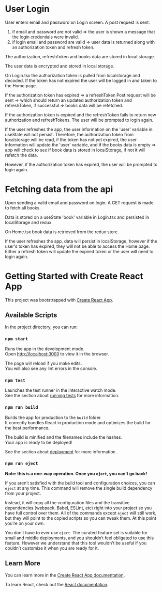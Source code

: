 # User Login

User enters email and password on Login screen.
A post request is sent:
1. if email and password are not valid => the user is shown a message that the login credentials were invalid.
2. if login email and password are valid => user data is returned along with an authorization token and refresh token.

The authorization, refreshToken and books data are stored in local storage.

The user data is encrypted and stored in local storage.

On Login.tsx the authorization token is pulled from localstorage and decoded.  If the token has not expired the user will be logged in and taken to the Home page.

If the authorization token has expired => a refreshToken Post request will be sent => which should return an updated authorization token and refreshToken, if successful => books data will be refetched.

If the authorization token is expired and the refreshToken fails to return new authorization and refreshTokens.  The user will be prompted to login again.

If the user refreshes the app, the user information on the 'user' variable in useState will not persist.  Therefore, the authorization token from localstorage will be read, if the token has not yet expired, the user information will update the 'user' variable, and if the books data is empty => app will check to see if book data is stored in localStorage, if not it will refetch the data.

However, if the authorization token has expired, the user will be prompted to login again.

# Fetching data from the api
Upon sending a valid email and password on login.  A GET request is made to fetch all books.

Data is stored on a useState 'book' variable in Login.tsx and persisted in localStorage and redux.

On Home.tsx book data is retrieved from the redux store.

If the user refreshes the app, data will persist in localStorage, however if the user's token has expired, they will not be able to access the Home page.  Either a refresh token will update the expired token or the user will need to login again.




# Getting Started with Create React App

This project was bootstrapped with [Create React App](https://github.com/facebook/create-react-app).

## Available Scripts

In the project directory, you can run:

### `npm start`

Runs the app in the development mode.\
Open [http://localhost:3000](http://localhost:3000) to view it in the browser.

The page will reload if you make edits.\
You will also see any lint errors in the console.

### `npm test`

Launches the test runner in the interactive watch mode.\
See the section about [running tests](https://facebook.github.io/create-react-app/docs/running-tests) for more information.

### `npm run build`

Builds the app for production to the `build` folder.\
It correctly bundles React in production mode and optimizes the build for the best performance.

The build is minified and the filenames include the hashes.\
Your app is ready to be deployed!

See the section about [deployment](https://facebook.github.io/create-react-app/docs/deployment) for more information.

### `npm run eject`

**Note: this is a one-way operation. Once you `eject`, you can’t go back!**

If you aren’t satisfied with the build tool and configuration choices, you can `eject` at any time. This command will remove the single build dependency from your project.

Instead, it will copy all the configuration files and the transitive dependencies (webpack, Babel, ESLint, etc) right into your project so you have full control over them. All of the commands except `eject` will still work, but they will point to the copied scripts so you can tweak them. At this point you’re on your own.

You don’t have to ever use `eject`. The curated feature set is suitable for small and middle deployments, and you shouldn’t feel obligated to use this feature. However we understand that this tool wouldn’t be useful if you couldn’t customize it when you are ready for it.

## Learn More

You can learn more in the [Create React App documentation](https://facebook.github.io/create-react-app/docs/getting-started).

To learn React, check out the [React documentation](https://reactjs.org/).
